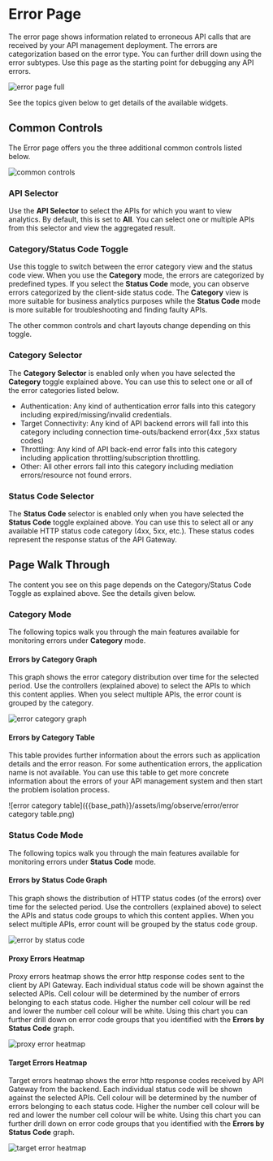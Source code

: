# Error Page

The error page shows information related to erroneous API calls that are received by your API management deployment. The errors are categorization based on the error type. You can further drill down using the error subtypes. Use this page as the starting point for debugging any API errors. 

![error page full]({{base_path}}/assets/img/observe/error/error-page-full.png)

See the topics given below to get details of the available widgets.

## Common Controls

The Error page offers you the three additional common controls listed below.

![common controls]({{base_path}}/assets/img/observe/error/common-controls.png)

### API Selector
Use the **API Selector** to select the APIs for which you want to view analytics. By default, this is set to **All**. You can select one or multiple APIs from this selector and view the aggregated result.

### Category/Status Code Toggle
Use this toggle to switch between the error category view and the status code view. When you use the **Category** mode, the errors are categorized by predefined types. 
If you select the **Status Code** mode, you can observe errors categorized by the client-side status code. The **Category** view is more suitable for business analytics purposes while the **Status Code** mode is more suitable for troubleshooting and finding faulty APIs. 

The other common controls and chart layouts change depending on this toggle. 

### Category Selector
The **Category Selector** is enabled only when you have selected the **Category** toggle explained above. You can use this to select one or all of the error categories listed below.
- Authentication: Any kind of authentication error falls into this category including expired/missing/invalid credentials.
- Target Connectivity: Any kind of API backend errors will fall into this category including connection time-outs/backend error(4xx ,5xx status codes)
- Throttling: Any kind of API back-end error falls into this category including application throttling/subscription throttling.
- Other: All other errors fall into this category including mediation errors/resource not found errors.

### Status Code Selector
The **Status Code** selector is enabled only when you have selected the **Status Code** toggle explained above. You can use this to select all or any available HTTP status code category (4xx, 5xx, etc.). These status codes represent the response status of the API Gateway.

## Page Walk Through
The content you see on this page depends on the Category/Status Code Toggle as explained above. See the details given below.

### Category Mode
The following topics walk you through the main features available for monitoring errors under **Category** mode.

#### Errors by Category Graph
This graph shows the error category distribution over time for the selected period. Use the controllers (explained above) to select the APIs to which this content applies.
When you select multiple APIs, the error count is grouped by the category.

![error category graph]({{base_path}}/assets/img/observe/error/error-category-graph.png)
#### Errors by Category Table   
This table provides further information about the errors such as application details and the error reason. For some authentication errors, the application name is not available.
You can use this table to get more concrete information about the errors of your API management system and then start the problem isolation process.

![error category table]({{base_path}}/assets/img/observe/error/error category table.png)
### Status Code Mode
The following topics walk you through the main features available for monitoring errors under **Status Code** mode.

#### Errors by Status Code Graph
This graph shows the distribution of HTTP status codes (of the errors) over time for the selected period. Use the controllers (explained above) to select the APIs and status code groups to which this content applies.
When you select multiple APIs, error count will be grouped by the status code group.

![error by status code]({{base_path}}/assets/img/observe/error/error-by-status-code.png)
#### Proxy Errors Heatmap
Proxy errors heatmap shows the error http response codes sent to the client by API Gateway. Each individual status code will be shown against the selected APIs. 
Cell colour will be determined by the number of errors belonging to each status code. Higher the number cell colour will be red and lower the number cell colour will be white.
Using this chart you can further drill down on error code groups that you identified with the **Errors by Status Code** graph.

![proxy error heatmap]({{base_path}}/assets/img/observe/error/proxy-error-heatmap.png)
#### Target Errors Heatmap
Target errors heatmap shows the error http response codes received by API Gateway from the backend. Each individual status code will be shown against the selected APIs. 
Cell colour will be determined by the number of errors belonging to each status code. Higher the number cell colour will be red and lower the number cell colour will be white.
Using this chart you can further drill down on error code groups that you identified with the **Errors by Status Code** graph.

![target error heatmap]({{base_path}}/assets/img/observe/error/target-error-heatmap.png)
